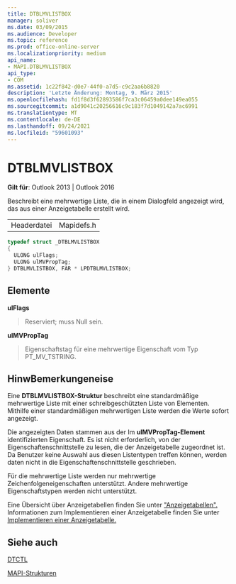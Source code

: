 ```yaml
---
title: DTBLMVLISTBOX
manager: soliver
ms.date: 03/09/2015
ms.audience: Developer
ms.topic: reference
ms.prod: office-online-server
ms.localizationpriority: medium
api_name:
- MAPI.DTBLMVLISTBOX
api_type:
- COM
ms.assetid: 1c22f842-d0e7-44f0-a7d5-c9c2aa6b8820
description: 'Letzte Änderung: Montag, 9. März 2015'
ms.openlocfilehash: fd1f8d3f62893586f7ca3c06459a0dee149ea055
ms.sourcegitcommit: a1d9041c20256616c9c183f7d1049142a7ac6991
ms.translationtype: MT
ms.contentlocale: de-DE
ms.lasthandoff: 09/24/2021
ms.locfileid: "59601093"
---
```

# <a name="dtblmvlistbox"></a>DTBLMVLISTBOX

  
  
**Gilt für**: Outlook 2013 | Outlook 2016 
  
Beschreibt eine mehrwertige Liste, die in einem Dialogfeld angezeigt wird, das aus einer Anzeigetabelle erstellt wird.
  
|||
|:-----|:-----|
|Headerdatei  <br/> |Mapidefs.h  <br/> |
   
```cpp
typedef struct _DTBLMVLISTBOX
{
  ULONG ulFlags;
  ULONG ulMVPropTag;
} DTBLMVLISTBOX, FAR * LPDTBLMVLISTBOX;

```

## <a name="members"></a>Elemente

 **ulFlags**
  
> Reserviert; muss Null sein.
    
 **ulMVPropTag**
  
> Eigenschaftstag für eine mehrwertige Eigenschaft vom Typ PT_MV_TSTRING.
    
## <a name="remarks"></a>HinwBemerkungeneise

Eine **DTBLMVLISTBOX-Struktur** beschreibt eine standardmäßige mehrwertige Liste mit einer schreibgeschützten Liste von Elementen. Mithilfe einer standardmäßigen mehrwertigen Liste werden die Werte sofort angezeigt. 
  
Die angezeigten Daten stammen aus der Im **ulMVPropTag-Element** identifizierten Eigenschaft. Es ist nicht erforderlich, von der Eigenschaftenschnittstelle zu lesen, die der Anzeigetabelle zugeordnet ist. Da Benutzer keine Auswahl aus diesen Listentypen treffen können, werden daten nicht in die Eigenschaftenschnittstelle geschrieben. 
  
Für die mehrwertige Liste werden nur mehrwertige Zeichenfolgeneigenschaften unterstützt. Andere mehrwertige Eigenschaftstypen werden nicht unterstützt. 
  
Eine Übersicht über Anzeigetabellen finden Sie unter ["Anzeigetabellen".](display-tables.md) Informationen zum Implementieren einer Anzeigetabelle finden Sie unter [Implementieren einer Anzeigetabelle.](display-table-implementation.md)
  
## <a name="see-also"></a>Siehe auch



[DTCTL](dtctl.md)


[MAPI-Strukturen](mapi-structures.md)


